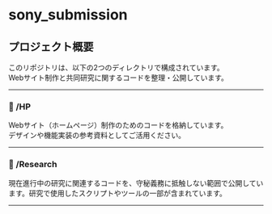# sony_submission

## プロジェクト概要

このリポジトリは、以下の2つのディレクトリで構成されています。  
Webサイト制作と共同研究に関するコードを整理・公開しています。

---

### 📁 /HP

Webサイト（ホームページ）制作のためのコードを格納しています。  
デザインや機能実装の参考資料としてご活用ください。

---

### 📁 /Research

現在進行中の研究に関連するコードを、守秘義務に抵触しない範囲で公開しています。研究で使用したスクリプトやツールの一部が含まれています。

---